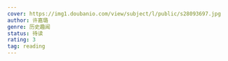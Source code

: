 ```yaml
---
cover: https://img1.doubanio.com/view/subject/l/public/s28093697.jpg
author: 许嘉璐
genre: 历史趣闻
status: 待读
rating: 3
tag: reading
---
```

